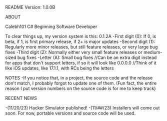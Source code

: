 README
Version: 1.0.0B

ABOUT

Calebh101
C# Beginning Software Developer

To clear things up, my version system is this:
0.1.2A
-First digit (0): If 0, is beta, if 1, is first primary release, if 2+ is major updates
-Second digit (1): Regularly more minor releases, but still feature releases, or very large bug fixes
-Third digit (2): Normally either very small feature releases or medium-sized bug fixes
-Letter (A): Small bug fixes //Can be an extra digit instead for apps that don't support letters, if so it will look like 0.0.0.0
//Think of it like iOS updates, like 17.1.1, with RCs being the letters

NOTES
-If you notice that, in a project, the source code and the release don't match, I probably forgot to update one of them. (Fun fact, the entire reason I put version numbers on the source code is for me to keep track)

RECENT NEWS

-(11/20/23) Hacker Simulator published!
-(11/##/23) Installers will come out soon. For now, portable versions and source code will be used.
